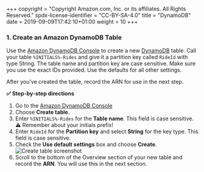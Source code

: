 +++
copyright = "Copyright Amazon.com, Inc. or its affiliates. All Rights Reserved."
spdx-license-identifier = "CC-BY-SA-4.0"
title = "DynamoDB"
date = 2019-09-09T17:42:10+01:00
weight = 10
+++

### 1. Create an Amazon DynamoDB Table

Use the [Amazon DynamoDB Console][dynamodb-console] to create a new [DynamoDB][dynamodb] table. Call your table `%INITIALS%-Rides` and give it a partition key called `RideId` with type String. The table name and partition key are case sensitive. Make sure you use the exact IDs provided. Use the defaults for all other settings.

After you've created the table, record the ARN for use in the next step.

**:white_check_mark: Step-by-step directions**

1. Go to the [Amazon DynamoDB Console][dynamodb-console]
1. Choose **Create table**.
1. Enter `%INITIALS%-Rides` for the **Table name**. This field is case sensitive. **:warning:** Remember about your initials prefix!
1. Enter `RideId` for the **Partition key** and select **String** for the key type. This field is case sensitive.
1. Check the **Use default settings** box and choose **Create**.
    ![Create table screenshot](/aws-serverless-webapp-workshop/images/ddb-create-table.png)
1. Scroll to the bottom of the Overview section of your new table and record the **ARN**. You will use this in the next section.

[dynamodb]: https://aws.amazon.com/dynamodb
[dynamodb-console]: https://console.aws.amazon.com/dynamodb/home
